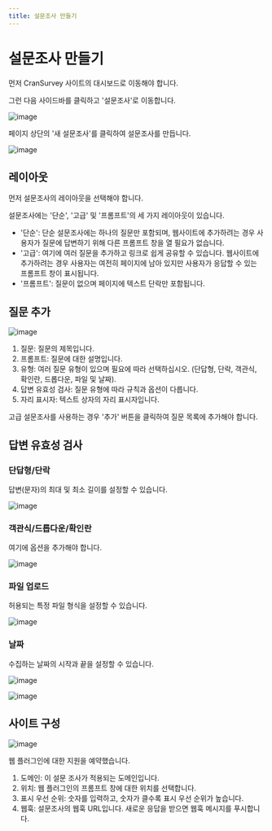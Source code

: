 ```yaml
---
title: 설문조사 만들기
---
```


# 설문조사 만들기

먼저 CranSurvey 사이트의 대시보드로 이동해야 합니다.

그런 다음 사이드바를 클릭하고 '설문조사'로 이동합니다.

![image](https://github.com/ocoke/csur-site/assets/71591824/edd1366e-1869-4b44-af5e-ef62909b5a1b)

페이지 상단의 '새 설문조사'를 클릭하여 설문조사를 만듭니다.

![image](https://github.com/ocoke/csur-site/assets/71591824/31254486-8987-4355-99e3-11fc240015f8)

## 레이아웃

먼저 설문조사의 레이아웃을 선택해야 합니다.

설문조사에는 '단순', '고급' 및 '프롬프트'의 세 가지 레이아웃이 있습니다.

- '단순': 단순 설문조사에는 하나의 질문만 포함되며, 웹사이트에 추가하려는 경우 사용자가 질문에 답변하기 위해 다른 프롬프트 창을 열 필요가 없습니다.
- '고급': 여기에 여러 질문을 추가하고 링크로 쉽게 공유할 수 있습니다. 웹사이트에 추가하려는 경우 사용자는 여전히 페이지에 남아 있지만 사용자가 응답할 수 있는 프롬프트 창이 표시됩니다.
- '프롬프트': 질문이 없으며 페이지에 텍스트 단락만 포함됩니다.

## 질문 추가

![image](https://github.com/ocoke/csur-site/assets/71591824/e7fc5883-a50c-44e0-bc1e-ba4332e8e65b)

1. 질문: 질문의 제목입니다.
2. 프롬프트: 질문에 대한 설명입니다.
3. 유형: 여러 질문 유형이 있으며 필요에 따라 선택하십시오. (단답형, 단락, 객관식, 확인란, 드롭다운, 파일 및 날짜).
4. 답변 유효성 검사: 질문 유형에 따라 규칙과 옵션이 다릅니다.
5. 자리 표시자: 텍스트 상자의 자리 표시자입니다.

고급 설문조사를 사용하는 경우 '추가' 버튼을 클릭하여 질문 목록에 추가해야 합니다.

## 답변 유효성 검사

### 단답형/단락

답변(문자)의 최대 및 최소 길이를 설정할 수 있습니다.

![image](https://github.com/ocoke/csur-site/assets/71591824/f2f2e880-edfe-48db-aef7-af4ae7a74da1)

### 객관식/드롭다운/확인란

여기에 옵션을 추가해야 합니다.

![image](https://github.com/ocoke/csur-site/assets/71591824/4e53793e-9949-4471-8f77-ba8f590333fb)

### 파일 업로드

허용되는 특정 파일 형식을 설정할 수 있습니다.

![image](https://github.com/ocoke/csur-site/assets/71591824/38aab540-e7f2-424c-ba21-a39db0844813)

### 날짜

수집하는 날짜의 시작과 끝을 설정할 수 있습니다.

![image](https://github.com/ocoke/csur-site/assets/71591824/d879c0c3-041d-43a0-b4ca-93faabb803a2)

![image](https://github.com/ocoke/csur-site/assets/71591824/27c64c1c-7b04-4c94-a484-db1e4b329348)

## 사이트 구성

![image](https://github.com/ocoke/csur-site/assets/71591824/25018c98-7f12-4ca3-9de1-dea76083ca3e)

웹 플러그인에 대한 지원을 예약했습니다.

1. 도메인: 이 설문 조사가 적용되는 도메인입니다.
2. 위치: 웹 플러그인의 프롬프트 창에 대한 위치를 선택합니다.
3. 표시 우선 순위: 숫자를 입력하고, 숫자가 클수록 표시 우선 순위가 높습니다.
4. 웹훅: 설문조사의 웹훅 URL입니다. 새로운 응답을 받으면 웹훅 메시지를 푸시합니다.
